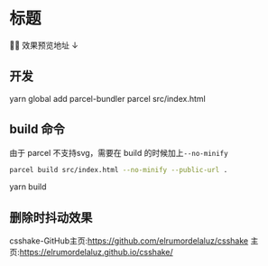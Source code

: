 # 标题
🛑🛑 效果预览地址 ↓



## 开发
yarn global add parcel-bundler
parcel src/index.html

## build 命令

由于 parcel 不支持svg，需要在 build 的时候加上`--no-minify`
```sh
parcel build src/index.html --no-minify --public-url . 
```
yarn build

## 删除时抖动效果

csshake-GitHub主页:https://github.com/elrumordelaluz/csshake
主页:https://elrumordelaluz.github.io/csshake/